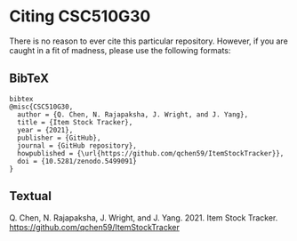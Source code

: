 # Citing CSC510G30

There is no reason to ever cite this particular repository. However, if you are caught in a fit of madness, please use the following formats:

## BibTeX

```
bibtex
@misc{CSC510G30,
  author = {Q. Chen, N. Rajapaksha, J. Wright, and J. Yang},
  title = {Item Stock Tracker},
  year = {2021},
  publisher = {GitHub},
  journal = {GitHub repository},
  howpublished = {\url{https://github.com/qchen59/ItemStockTracker}},
  doi = {10.5281/zenodo.5499091}
}
```

## Textual

Q. Chen, N. Rajapaksha, J. Wright, and J. Yang. 2021. 
Item Stock Tracker. https://github.com/qchen59/ItemStockTracker
